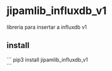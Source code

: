 # jipamlib_influxdb_v1  
libreria para insertar a influxdb v1  

## install  
´´´
pip3 install jipamlib_influxdb_v1  
´´´ 
